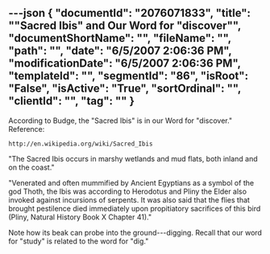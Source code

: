 ---json
{
  "documentId": "2076071833",
  "title": "&quot;Sacred Ibis&quot; and Our Word for &quot;discover&quot;",
  "documentShortName": "",
  "fileName": "",
  "path": "",
  "date": "6/5/2007 2:06:36 PM",
  "modificationDate": "6/5/2007 2:06:36 PM",
  "templateId": "",
  "segmentId": "86",
  "isRoot": "False",
  "isActive": "True",
  "sortOrdinal": "",
  "clientId": "",
  "tag": ""
}
---

According to Budge, the &quot;Sacred Ibis&quot; is in our Word for &quot;discover.&quot; Reference:

    http://en.wikipedia.org/wiki/Sacred_Ibis

&quot;The Sacred Ibis occurs in marshy wetlands and mud flats, both inland and on the coast.&quot;

&quot;Venerated and often mummified by Ancient Egyptians as a symbol of the god Thoth, the Ibis was according to Herodotus and Pliny the Elder also invoked against incursions of serpents. It was also said that the flies that brought pestilence died immediately upon propitiatory sacrifices of this bird (Pliny, Natural History Book X Chapter 41).&quot;

Note how its beak can probe into the ground---digging. Recall that our word for &quot;study&quot; is related to the word for &quot;dig.&quot;
